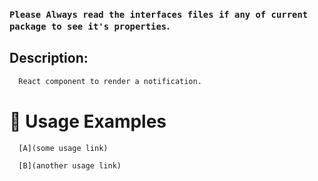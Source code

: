 ### `Please Always read the interfaces files if any of current package to see it's properties`.

## Description:

```sh
  React component to render a notification.
```

# 🔨 Usage Examples

```typescript
  [A](some usage link)

  [B](another usage link)
```
